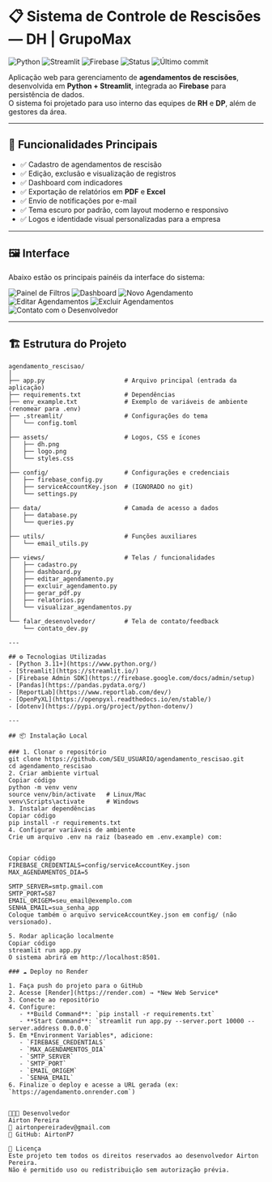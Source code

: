 # 📋 Sistema de Controle de Rescisões — DH | GrupoMax

![Python](https://img.shields.io/badge/Python-3.11%2B-blue?logo=python)
![Streamlit](https://img.shields.io/badge/Streamlit-app-red?logo=streamlit)
![Firebase](https://img.shields.io/badge/Firebase-integrado-orange?logo=firebase)
![Status](https://img.shields.io/badge/Status-Em%20produção-success)
![Último commit](https://img.shields.io/github/last-commit/AirtonP7/agendamento_rescisao)



Aplicação web para gerenciamento de **agendamentos de rescisões**, desenvolvida em **Python + Streamlit**, integrada ao **Firebase** para persistência de dados.  
O sistema foi projetado para uso interno das equipes de **RH** e **DP**, além de gestores da área.

---

## 🚀 Funcionalidades Principais
- ✅ Cadastro de agendamentos de rescisão
- ✅ Edição, exclusão e visualização de registros
- ✅ Dashboard com indicadores
- ✅ Exportação de relatórios em **PDF** e **Excel**
- ✅ Envio de notificações por e-mail
- ✅ Tema escuro por padrão, com layout moderno e responsivo
- ✅ Logos e identidade visual personalizadas para a empresa

---

## 🖼️ Interface

Abaixo estão os principais painéis da interface do sistema:

![Painel de Filtros](assets/PAINEL_FILTROS.png)
![Dashboard](assets/PAINEL_DASH.png)
![Novo Agendamento](assets/PAINEL_NV_AGENDAMENTO.png)
![Editar Agendamentos](assets/PAINEL_EDITAR_AGENDAMENTOS.png)
![Excluir Agendamentos](assets/PAINEL_EXCLUIR_AGENDAMENTOS.png)
![Contato com o Desenvolvedor](assets/PAINEL_CONTATO_DESENVOLVEDOR.png)

---


## 🏗️ Estrutura do Projeto

```text
agendamento_rescisao/
│
├── app.py                      # Arquivo principal (entrada da aplicação)
├── requirements.txt            # Dependências
├── env_example.txt             # Exemplo de variáveis de ambiente (renomear para .env)
├── .streamlit/                 # Configurações do tema
│   └── config.toml
│
├── assets/                     # Logos, CSS e ícones
│   ├── dh.png
│   ├── logo.png
│   └── styles.css
│
├── config/                     # Configurações e credenciais
│   ├── firebase_config.py
│   ├── serviceAccountKey.json  # (IGNORADO no git)
│   └── settings.py
│
├── data/                       # Camada de acesso a dados
│   ├── database.py
│   └── queries.py
│
├── utils/                      # Funções auxiliares
│   └── email_utils.py
│
├── views/                      # Telas / funcionalidades
│   ├── cadastro.py
│   ├── dashboard.py
│   ├── editar_agendamento.py
│   ├── excluir_agendamento.py
│   ├── gerar_pdf.py
│   ├── relatorios.py
│   └── visualizar_agendamentos.py
│
└── falar_desenvolvedor/        # Tela de contato/feedback
    └── contato_dev.py

---

## ⚙️ Tecnologias Utilizadas
- [Python 3.11+](https://www.python.org/)
- [Streamlit](https://streamlit.io/)
- [Firebase Admin SDK](https://firebase.google.com/docs/admin/setup)
- [Pandas](https://pandas.pydata.org/)
- [ReportLab](https://www.reportlab.com/dev/)
- [OpenPyXL](https://openpyxl.readthedocs.io/en/stable/)
- [dotenv](https://pypi.org/project/python-dotenv/)

---

## 📦 Instalação Local

### 1. Clonar o repositório
git clone https://github.com/SEU_USUARIO/agendamento_rescisao.git
cd agendamento_rescisao
2. Criar ambiente virtual
Copiar código
python -m venv venv
source venv/bin/activate   # Linux/Mac
venv\Scripts\activate      # Windows
3. Instalar dependências
Copiar código
pip install -r requirements.txt
4. Configurar variáveis de ambiente
Crie um arquivo .env na raiz (baseado em .env.example) com:


Copiar código
FIREBASE_CREDENTIALS=config/serviceAccountKey.json
MAX_AGENDAMENTOS_DIA=5

SMTP_SERVER=smtp.gmail.com
SMTP_PORT=587
EMAIL_ORIGEM=seu_email@exemplo.com
SENHA_EMAIL=sua_senha_app
Coloque também o arquivo serviceAccountKey.json em config/ (não versionado).

5. Rodar aplicação localmente
Copiar código
streamlit run app.py
O sistema abrirá em http://localhost:8501.

### ☁️ Deploy no Render

1. Faça push do projeto para o GitHub
2. Acesse [Render](https://render.com) → *New Web Service*
3. Conecte ao repositório
4. Configure:
   - **Build Command**: `pip install -r requirements.txt`
   - **Start Command**: `streamlit run app.py --server.port 10000 --server.address 0.0.0.0`
5. Em *Environment Variables*, adicione:
   - `FIREBASE_CREDENTIALS`
   - `MAX_AGENDAMENTOS_DIA`
   - `SMTP_SERVER`
   - `SMTP_PORT`
   - `EMAIL_ORIGEM`
   - `SENHA_EMAIL`
6. Finalize o deploy e acesse a URL gerada (ex: `https://agendamento.onrender.com`)


🧑🏽‍💻 Desenvolvedor
Airton Pereira
📩 airtonpereiradev@gmail.com
💼 GitHub: AirtonP7

📌 Licença
Este projeto tem todos os direitos reservados ao desenvolvedor Airton Pereira.
Não é permitido uso ou redistribuição sem autorização prévia.

